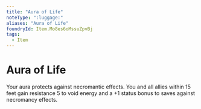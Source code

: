 ```yaml
---
title: "Aura of Life"
noteType: ":luggage:"
aliases: "Aura of Life"
foundryId: Item.Mo8es6oMssuZpvBj
tags:
  - Item
---
```


# Aura of Life

Your aura protects against necromantic effects. You and all allies within 15 feet gain resistance 5 to void energy and a +1 status bonus to saves against necromancy effects.


